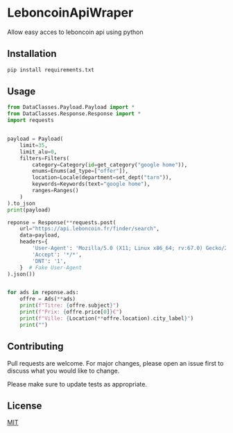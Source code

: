 # LeboncoinApiWraper
Allow easy acces to leboncoin api using python

## Installation
```bash
pip install requirements.txt
```

## Usage
```python
from DataClasses.Payload.Payload import *
from DataClasses.Response.Response import *
import requests


payload = Payload(
    limit=35,
    limit_alu=0,
    filters=Filters(
        category=Category(id=get_category("google home")),
        enums=Enums(ad_type=["offer"]),
        location=Locale(department=set_dept("tarn")),
        keywords=Keywords(text="google home"),
        ranges=Ranges()
    )
).to_json
print(payload)

reponse = Response(**requests.post(
    url="https://api.leboncoin.fr/finder/search",
    data=payload,
    headers={
        'User-Agent': 'Mozilla/5.0 (X11; Linux x86_64; rv:67.0) Gecko/20100101 Firefox/67.0',
        'Accept': '*/*',
        'DNT': '1',
    }  # Fake User-Agent
).json())


for ads in reponse.ads:
    offre = Ads(**ads)
    print(f"Titre: {offre.subject}")
    print(f"Prix: {offre.price[0]}€")
    print(f"Ville: {Location(**offre.location).city_label}")
    print("")
```

## Contributing
Pull requests are welcome. For major changes, please open an issue first to discuss what you would like to change.

Please make sure to update tests as appropriate.

## License
[MIT](https://choosealicense.com/licenses/mit/)